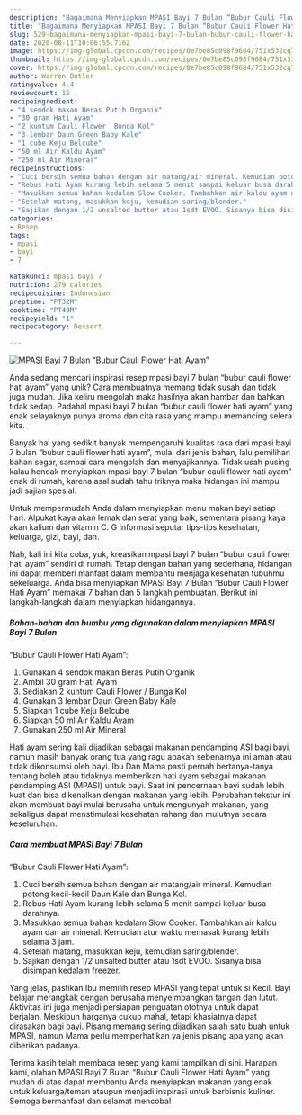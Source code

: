 ```yaml
---
description: "Bagaimana Menyiapkan MPASI Bayi 7 Bulan “Bubur Cauli Flower Hati Ayam” Anti Gagal"
title: "Bagaimana Menyiapkan MPASI Bayi 7 Bulan “Bubur Cauli Flower Hati Ayam” Anti Gagal"
slug: 529-bagaimana-menyiapkan-mpasi-bayi-7-bulan-bubur-cauli-flower-hati-ayam-anti-gagal
date: 2020-08-11T10:06:55.716Z
image: https://img-global.cpcdn.com/recipes/0e7be85c098f9684/751x532cq70/mpasi-bayi-7-bulan-bubur-cauli-flower-hati-ayam-foto-resep-utama.jpg
thumbnail: https://img-global.cpcdn.com/recipes/0e7be85c098f9684/751x532cq70/mpasi-bayi-7-bulan-bubur-cauli-flower-hati-ayam-foto-resep-utama.jpg
cover: https://img-global.cpcdn.com/recipes/0e7be85c098f9684/751x532cq70/mpasi-bayi-7-bulan-bubur-cauli-flower-hati-ayam-foto-resep-utama.jpg
author: Warren Butler
ratingvalue: 4.4
reviewcount: 15
recipeingredient:
- "4 sendok makan Beras Putih Organik"
- "30 gram Hati Ayam"
- "2 kuntum Cauli Flower  Bunga Kol"
- "3 lembar Daun Green Baby Kale"
- "1 cube Keju Belcube"
- "50 ml Air Kaldu Ayam"
- "250 ml Air Mineral"
recipeinstructions:
- "Cuci bersih semua bahan dengan air matang/air mineral. Kemudian potong kecil-kecil Daun Kale dan Bunga Kol."
- "Rebus Hati Ayam kurang lebih selama 5 menit sampai keluar busa darahnya."
- "Masukkan semua bahan kedalam Slow Cooker. Tambahkan air kaldu ayam dan air mineral. Kemudian atur waktu memasak kurang lebih selama 3 jam."
- "Setelah matang, masukkan keju, kemudian saring/blender."
- "Sajikan dengan 1/2 unsalted butter atau 1sdt EVOO. Sisanya bisa disimpan kedalam freezer."
categories:
- Resep
tags:
- mpasi
- bayi
- 7

katakunci: mpasi bayi 7 
nutrition: 279 calories
recipecuisine: Indonesian
preptime: "PT32M"
cooktime: "PT49M"
recipeyield: "1"
recipecategory: Dessert

---
```



![MPASI Bayi 7 Bulan
“Bubur Cauli Flower Hati Ayam”](https://img-global.cpcdn.com/recipes/0e7be85c098f9684/751x532cq70/mpasi-bayi-7-bulan-bubur-cauli-flower-hati-ayam-foto-resep-utama.jpg)

Anda sedang mencari inspirasi resep mpasi bayi 7 bulan
“bubur cauli flower hati ayam” yang unik? Cara membuatnya memang tidak susah dan tidak juga mudah. Jika keliru mengolah maka hasilnya akan hambar dan bahkan tidak sedap. Padahal mpasi bayi 7 bulan
“bubur cauli flower hati ayam” yang enak selayaknya punya aroma dan cita rasa yang mampu memancing selera kita.

Banyak hal yang sedikit banyak mempengaruhi kualitas rasa dari mpasi bayi 7 bulan
“bubur cauli flower hati ayam”, mulai dari jenis bahan, lalu pemilihan bahan segar, sampai cara mengolah dan menyajikannya. Tidak usah pusing kalau hendak menyiapkan mpasi bayi 7 bulan
“bubur cauli flower hati ayam” enak di rumah, karena asal sudah tahu triknya maka hidangan ini mampu jadi sajian spesial.

Untuk mempermudah Anda dalam menyiapkan menu makan bayi setiap hari. Alpukat kaya akan lemak dan serat yang baik, sementara pisang kaya akan kalium dan vitamin C. G Informasi seputar tips-tips kesehatan, keluarga, gizi, bayi, dan.


Nah, kali ini kita coba, yuk, kreasikan mpasi bayi 7 bulan
“bubur cauli flower hati ayam” sendiri di rumah. Tetap dengan bahan yang sederhana, hidangan ini dapat memberi manfaat dalam membantu menjaga kesehatan tubuhmu sekeluarga. Anda bisa menyiapkan MPASI Bayi 7 Bulan
“Bubur Cauli Flower Hati Ayam” memakai 7 bahan dan 5 langkah pembuatan. Berikut ini langkah-langkah dalam menyiapkan hidangannya.

<!--inarticleads1-->

##### Bahan-bahan dan bumbu yang digunakan dalam menyiapkan MPASI Bayi 7 Bulan
“Bubur Cauli Flower Hati Ayam”:

1. Gunakan 4 sendok makan Beras Putih Organik
1. Ambil 30 gram Hati Ayam
1. Sediakan 2 kuntum Cauli Flower / Bunga Kol
1. Gunakan 3 lembar Daun Green Baby Kale
1. Siapkan 1 cube Keju Belcube
1. Siapkan 50 ml Air Kaldu Ayam
1. Gunakan 250 ml Air Mineral


Hati ayam sering kali dijadikan sebagai makanan pendamping ASI bagi bayi, namun masih banyak orang tua yang ragu apakah sebenarnya ini aman atau tidak dikonsumsi oleh bayi. Ibu Dan Mama pasti pernah bertanya-tanya tentang boleh atau tidaknya memberikan hati ayam sebagai makanan pendamping ASI (MPASI) untuk bayi. Saat ini pencernaan bayi sudah lebih kuat dan bisa dikenalkan dengan makanan yang lebih. Perubahan tekstur ini akan membuat bayi mulai berusaha untuk mengunyah makanan, yang sekaligus dapat menstimulasi kesehatan rahang dan mulutnya secara keseluruhan. 

<!--inarticleads2-->

##### Cara membuat MPASI Bayi 7 Bulan
“Bubur Cauli Flower Hati Ayam”:

1. Cuci bersih semua bahan dengan air matang/air mineral. Kemudian potong kecil-kecil Daun Kale dan Bunga Kol.
1. Rebus Hati Ayam kurang lebih selama 5 menit sampai keluar busa darahnya.
1. Masukkan semua bahan kedalam Slow Cooker. Tambahkan air kaldu ayam dan air mineral. Kemudian atur waktu memasak kurang lebih selama 3 jam.
1. Setelah matang, masukkan keju, kemudian saring/blender.
1. Sajikan dengan 1/2 unsalted butter atau 1sdt EVOO. Sisanya bisa disimpan kedalam freezer.


Yang jelas, pastikan Ibu memilih resep MPASI yang tepat untuk si Kecil. Bayi belajar merangkak dengan berusaha menyeimbangkan tangan dan lutut. Aktivitas ini juga menjadi persiapan penguatan ototnya untuk dapat berjalan. Meskipun harganya cukup mahal, tetapi khasiatnya dapat dirasakan bagi bayi. Pisang memang sering dijadikan salah satu buah untuk MPASI, namun Mama perlu memperhatikan ya jenis pisang apa yang akan diberikan padanya. 

Terima kasih telah membaca resep yang kami tampilkan di sini. Harapan kami, olahan MPASI Bayi 7 Bulan
“Bubur Cauli Flower Hati Ayam” yang mudah di atas dapat membantu Anda menyiapkan makanan yang enak untuk keluarga/teman ataupun menjadi inspirasi untuk berbisnis kuliner. Semoga bermanfaat dan selamat mencoba!
